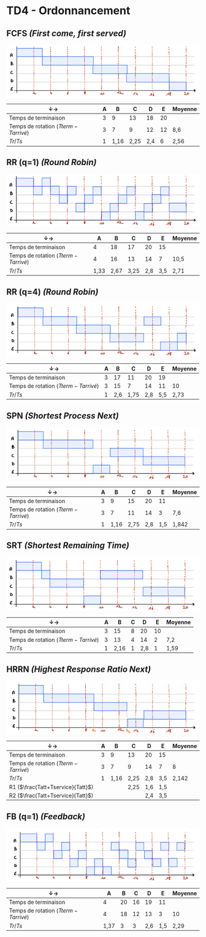 # TD4 - Ordonnancement

## FCFS *(First come, first served)*
![](./img/FCFS.png)
  
&darr;&rarr;| A | B | C | D | E | Moyenne
 --- | --- | --- | --- | --- | --- | ---
 Temps de terminaison | 3 | 9 | 13 | 18 | 20 | 
 Temps de rotation ($Tterm-Tarrivé$)| 3 | 7 | 9 | 12 | 12 | 8,6
 $Tr/Ts$ | 1 | 1,16 | 2,25 | 2,4 | 6 | 2,56



## RR (q=1) *(Round Robin)*
![](./img/RR1.png)
  
&darr;&rarr;| A | B | C | D | E | Moyenne
 --- | --- | --- | --- | --- | --- | ---
 Temps de terminaison | 4 | 18 | 17 | 20 | 15 | 
 Temps de rotation ($Tterm-Tarrivé$)| 4 | 16 | 13 | 14 | 7 | 10,5
 $Tr/Ts$ | 1,33 | 2,67 | 3,25 | 2,8 | 3,5 | 2,71



 ## RR (q=4) *(Round Robin)*
![](./img/RR4.png)
  
&darr;&rarr;| A | B | C | D | E | Moyenne
 --- | --- | --- | --- | --- | --- | ---
 Temps de terminaison | 3 | 17 | 11 | 20 | 19 | 
 Temps de rotation ($Tterm-Tarrivé$)| 3 | 15 | 7 | 14 | 11 | 10
 $Tr/Ts$ | 1 | 2,6 | 1,75 | 2,8 | 5,5 | 2,73


 ## SPN *(Shortest Process Next)*
![](./img/SPN.png)
  
&darr;&rarr;| A | B | C | D | E | Moyenne
 --- | --- | --- | --- | --- | --- | ---
 Temps de terminaison | 3 | 9 | 15 | 20 | 11 | 
 Temps de rotation ($Tterm-Tarrivé$)| 3 | 7 | 11 | 14 | 3 | 7,6
 $Tr/Ts$ | 1 | 1,16 | 2,75 | 2,8 | 1,5 | 1,842



 ## SRT *(Shortest Remaining Time)*
![](./img/SRT.png)
  
&darr;&rarr;| A | B | C | D | E | Moyenne
 --- | --- | --- | --- | --- | --- | ---
 Temps de terminaison | 3 | 15 | 8 | 20 | 10 | 
 Temps de rotation ($Tterm-Tarrivé$)| 3 | 13 | 4 | 14 | 2 | 7,2
 $Tr/Ts$ | 1 | 2,16 | 1 | 2,8 | 1 | 1,59



## HRRN *(Highest Response Ratio Next)*
![](./img/HRRN.png)
  
&darr;&rarr;| A | B | C | D | E | Moyenne
 --- | --- | --- | --- | --- | --- | ---
 Temps de terminaison | 3 | 9 | 13 | 20 | 15 | 
 Temps de rotation ($Tterm-Tarrivé$)| 3 | 7 | 9 | 14 | 7 | 8
 $Tr/Ts$ | 1 | 1,16 | 2,25 | 2,8 | 3,5 | 2,142
 R1 ($\frac{Tatt+Tservice}{Tatt}$)|   |   | 2,25 | 1,6 | 1,5 |
 R2 ($\frac{Tatt+Tservice}{Tatt}$)|   |   |      | 2,4 | 3,5



## FB (q=1) *(Feedback)*
![](./img/FB.png)
  
&darr;&rarr;| A | B | C | D | E | Moyenne
 --- | --- | --- | --- | --- | --- | ---
 Temps de terminaison | 4 | 20 | 16 | 19 | 11 | 
 Temps de rotation ($Tterm-Tarrivé$)| 4 | 18 | 12 | 13 | 3 | 10
 $Tr/Ts$ | 1,37 | 3 | 3 | 2,6 | 1,5 | 2,29
